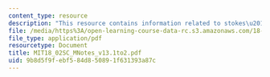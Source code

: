 ```yaml
---
content_type: resource
description: "This resource contains information related to stokes\u2019 theorem."
file: /media/https%3A/open-learning-course-data-rc.s3.amazonaws.com/18-02sc-multivariable-calculus-fall-2010/9b8d5f9febf584d850891f631393a87c_MIT18_02SC_MNotes_v13.1to2.pdf
file_type: application/pdf
resourcetype: Document
title: MIT18_02SC_MNotes_v13.1to2.pdf
uid: 9b8d5f9f-ebf5-84d8-5089-1f631393a87c
---
```

